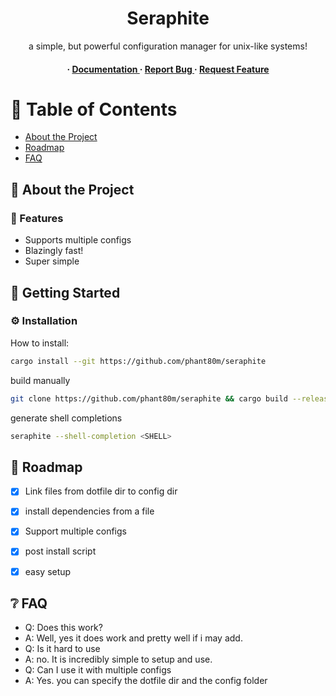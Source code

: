  <div align='center'>

<h1>Seraphite</h1>
<p>a simple, but powerful configuration manager for unix-like systems!</p>

<h4> <span> · </span> <a href="https://github.com/phant80m/Seraphite/blob/master/readme.md"> Documentation </a> <span> · </span> <a href="https://github.com/phant80m/Seraphite/issues"> Report Bug </a> <span> · </span> <a href="https://github.com/phant80m/Seraphite/issues"> Request Feature </a> </h4>


</div>

# :notebook_with_decorative_cover: Table of Contents

- [About the Project](#star2-about-the-project)
- [Roadmap](#compass-roadmap)
- [FAQ](#grey_question-faq)


## :star2: About the Project

### :dart: Features
- Supports multiple configs
- Blazingly fast!
- Super simple


## :toolbox: Getting Started

### :gear: Installation

How to install:
```bash
cargo install --git https://github.com/phant80m/seraphite
```
build manually
```bash
git clone https://github.com/phant80m/seraphite && cargo build --release
```
generate shell completions
```bash
seraphite --shell-completion <SHELL>
```

## :compass: Roadmap

* [x] Link files from dotfile dir to config dir
* [x] install dependencies from a file
* [x] Support multiple configs
* [x] post install script
* [x] easy setup


## :grey_question: FAQ

- Q: Does this work?
- A: Well, yes it does work and pretty well if i may add.
- Q: Is it hard to use
- A: no. It is incredibly simple to setup and use.
- Q: Can I use it with multiple configs
- A: Yes. you can specify the dotfile dir and the config folder
